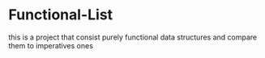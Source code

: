 # Functional-List
this is a project that consist purely functional data structures and compare them to imperatives ones
